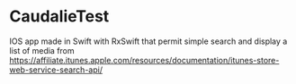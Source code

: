 # CaudalieTest
IOS app made in Swift with RxSwift that permit simple search and display a list of media from https://affiliate.itunes.apple.com/resources/documentation/itunes-store-web-service-search-api/
